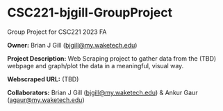 # CSC221-bjgill-GroupProject
Group Project for CSC221 2023 FA

__Owner:__ Brian J Gill (bjgill@my.waketech.edu)

__Project Description:__ Web Scraping project to gather data from the (TBD) webpage and graph/plot 
                         the data in a meaningful, visual way.

__Webscraped URL:__ (TBD)

__Collaborators:__ Brian J Gill (bjgill@my.waketech.edu) & Ankur Gaur (agaur@my.waketech.edu)
